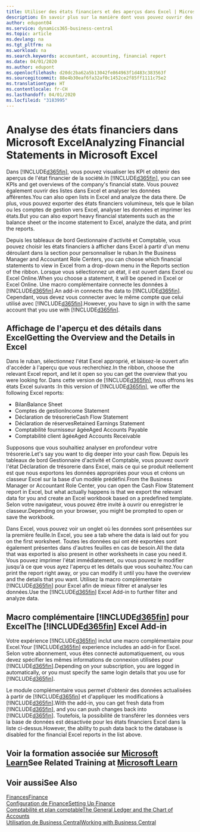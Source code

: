 ```yaml
---
title: Utiliser des états financiers et des aperçus dans Excel | Microsoft Docs
description: En savoir plus sur la manière dont vous pouvez ouvrir des états financiers dans Microsoft Excel à partir de Business Central pour une meilleure analyse.
author: edupont04
ms.service: dynamics365-business-central
ms.topic: article
ms.devlang: na
ms.tgt_pltfrm: na
ms.workload: na
ms.search.keywords: accountant, accounting, financial report
ms.date: 04/01/2020
ms.author: edupont
ms.openlocfilehash: d20dc2ba62a5b13042fe864963f1d483c383563f
ms.sourcegitcommit: 88e4b30eaf6fa32af0c1452ce2f85ff1111c75e2
ms.translationtype: HT
ms.contentlocale: fr-CH
ms.lasthandoff: 04/01/2020
ms.locfileid: "3183995"
---
```

# <a name="analyzing-financial-statements-in-microsoft-excel"></a><span data-ttu-id="1b4d9-103">Analyse des états financiers dans Microsoft Excel</span><span class="sxs-lookup"><span data-stu-id="1b4d9-103">Analyzing Financial Statements in Microsoft Excel</span></span>
<span data-ttu-id="1b4d9-104">Dans [!INCLUDE[d365fin](includes/d365fin_md.md)], vous pouvez visualiser les KPI et obtenir des aperçus de l'état financier de la société.</span><span class="sxs-lookup"><span data-stu-id="1b4d9-104">In [!INCLUDE[d365fin](includes/d365fin_md.md)], you can see KPIs and get overviews of the company's financial state.</span></span> <span data-ttu-id="1b4d9-105">Vous pouvez également ouvrir des listes dans Excel et analyser les données afférentes.</span><span class="sxs-lookup"><span data-stu-id="1b4d9-105">You can also open lists in Excel and analyze the data there.</span></span> <span data-ttu-id="1b4d9-106">De plus, vous pouvez exporter des états financiers volumineux, tels que le bilan ou les comptes de gestion vers Excel, analyser les données et imprimer les états.</span><span class="sxs-lookup"><span data-stu-id="1b4d9-106">But you can also export heavy financial statements such as the balance sheet or the income statement to Excel, analyze the data, and print the reports.</span></span>  

<span data-ttu-id="1b4d9-107">Depuis les tableaux de bord Gestionnaire d'activité et Comptable, vous pouvez choisir les états financiers à afficher dans Excel à partir d'un menu déroulant dans la section pour personnaliser le ruban.</span><span class="sxs-lookup"><span data-stu-id="1b4d9-107">In the Business Manager and Accountant Role Centers, you can choose which financial statements to view in Excel from a drop-down menu in the Reports section of the ribbon.</span></span> <span data-ttu-id="1b4d9-108">Lorsque vous sélectionnez un état, il est ouvert dans Excel ou Excel Online.</span><span class="sxs-lookup"><span data-stu-id="1b4d9-108">When you choose a statement, it will be opened in Excel or Excel Online.</span></span> <span data-ttu-id="1b4d9-109">Une macro complémentaire connecte les données à [!INCLUDE[d365fin](includes/d365fin_md.md)].</span><span class="sxs-lookup"><span data-stu-id="1b4d9-109">An add-in connects the data to [!INCLUDE[d365fin](includes/d365fin_md.md)].</span></span> <span data-ttu-id="1b4d9-110">Cependant, vous devez vous connecter avec le même compte que celui utilisé avec [!INCLUDE[d365fin](includes/d365fin_md.md)].</span><span class="sxs-lookup"><span data-stu-id="1b4d9-110">However, you have to sign in with the same account that you use with [!INCLUDE[d365fin](includes/d365fin_md.md)].</span></span>  

## <a name="getting-the-overview-and-the-details-in-excel"></a><span data-ttu-id="1b4d9-111">Affichage de l'aperçu et des détails dans Excel</span><span class="sxs-lookup"><span data-stu-id="1b4d9-111">Getting the Overview and the Details in Excel</span></span>
<span data-ttu-id="1b4d9-112">Dans le ruban, sélectionnez l'état Excel approprié, et laissez-le ouvert afin d'accéder à l'aperçu que vous recherchiez.</span><span class="sxs-lookup"><span data-stu-id="1b4d9-112">In the ribbon, choose the relevant Excel report, and let it open so you can get the overview that you were looking for.</span></span> <span data-ttu-id="1b4d9-113">Dans cette version de [!INCLUDE[d365fin](includes/d365fin_md.md)], nous offrons les états Excel suivants :</span><span class="sxs-lookup"><span data-stu-id="1b4d9-113">In this version of [!INCLUDE[d365fin](includes/d365fin_md.md)], we offer the following Excel reports:</span></span>

- <span data-ttu-id="1b4d9-114">Bilan</span><span class="sxs-lookup"><span data-stu-id="1b4d9-114">Balance Sheet</span></span>  
- <span data-ttu-id="1b4d9-115">Comptes de gestion</span><span class="sxs-lookup"><span data-stu-id="1b4d9-115">Income Statement</span></span>  
- <span data-ttu-id="1b4d9-116">Déclaration de trésorerie</span><span class="sxs-lookup"><span data-stu-id="1b4d9-116">Cash Flow Statement</span></span>  
- <span data-ttu-id="1b4d9-117">Déclaration de réserves</span><span class="sxs-lookup"><span data-stu-id="1b4d9-117">Retained Earnings Statement</span></span>  
- <span data-ttu-id="1b4d9-118">Comptabilité fournisseur âgée</span><span class="sxs-lookup"><span data-stu-id="1b4d9-118">Aged Accounts Payable</span></span>  
- <span data-ttu-id="1b4d9-119">Comptabilité client âgée</span><span class="sxs-lookup"><span data-stu-id="1b4d9-119">Aged Accounts Receivable</span></span>  

<span data-ttu-id="1b4d9-120">Supposons que vous souhaitiez analyser en profondeur votre trésorerie.</span><span class="sxs-lookup"><span data-stu-id="1b4d9-120">Let's say you want to dig deeper into your cash flow.</span></span> <span data-ttu-id="1b4d9-121">Depuis les tableaux de bord Gestionnaire d'activité et Comptable, vous pouvez ouvrir l'état Déclaration de trésorerie dans Excel, mais ce qui se produit réellement est que nous exportons les données appropriées pour vous et créons un classeur Excel sur la base d'un modèle prédéfini.</span><span class="sxs-lookup"><span data-stu-id="1b4d9-121">From the Business Manager or Accountant Role Center, you can open the Cash Flow Statement report in Excel, but what actually happens is that we export the relevant data for you and create an Excel workbook based on a predefined template.</span></span> <span data-ttu-id="1b4d9-122">Selon votre navigateur, vous pouvez être invité à ouvrir ou enregistrer le classeur.</span><span class="sxs-lookup"><span data-stu-id="1b4d9-122">Depending on your browser, you might be prompted to open or save the workbook.</span></span>  

<span data-ttu-id="1b4d9-123">Dans Excel, vous pouvez voir un onglet où les données sont présentées sur la première feuille.</span><span class="sxs-lookup"><span data-stu-id="1b4d9-123">In Excel, you see a tab where the data is laid out for you on the first worksheet.</span></span> <span data-ttu-id="1b4d9-124">Toutes les données qui ont été exportées sont également présentes dans d'autres feuilles en cas de besoin.</span><span class="sxs-lookup"><span data-stu-id="1b4d9-124">All the data that was exported is also present in other worksheets in case you need it.</span></span> <span data-ttu-id="1b4d9-125">Vous pouvez imprimer l'état immédiatement, ou vous pouvez le modifier jusqu'à ce que vous ayez l'aperçu et les détails que vous souhaitez.</span><span class="sxs-lookup"><span data-stu-id="1b4d9-125">You can print the report right away, or you can modify it until you have the overview and the details that you want.</span></span> <span data-ttu-id="1b4d9-126">Utilisez la macro complémentaire [!INCLUDE[d365fin](includes/d365fin_md.md)] pour Excel afin de mieux filtrer et analyser les données.</span><span class="sxs-lookup"><span data-stu-id="1b4d9-126">Use the [!INCLUDE[d365fin](includes/d365fin_md.md)] Excel Add-in to further filter and analyze data.</span></span>  

## <a name="the-d365fin-excel-add-in"></a><span data-ttu-id="1b4d9-127">Macro complémentaire [!INCLUDE[d365fin](includes/d365fin_md.md)] pour Excel</span><span class="sxs-lookup"><span data-stu-id="1b4d9-127">The [!INCLUDE[d365fin](includes/d365fin_md.md)] Excel Add-in</span></span>
<span data-ttu-id="1b4d9-128">Votre expérience [!INCLUDE[d365fin](includes/d365fin_md.md)] inclut une macro complémentaire pour Excel.</span><span class="sxs-lookup"><span data-stu-id="1b4d9-128">Your [!INCLUDE[d365fin](includes/d365fin_md.md)] experience includes an add-in for Excel.</span></span> <span data-ttu-id="1b4d9-129">Selon votre abonnement, vous êtes connecté automatiquement, ou vous devez spécifier les mêmes informations de connexion utilisées pour [!INCLUDE[d365fin](includes/d365fin_md.md)].</span><span class="sxs-lookup"><span data-stu-id="1b4d9-129">Depending on your subscription, you are logged in automatically, or you must specify the same login details that you use for [!INCLUDE[d365fin](includes/d365fin_md.md)].</span></span>  

<span data-ttu-id="1b4d9-130">Le module complémentaire vous permet d'obtenir des données actualisées à partir de [!INCLUDE[d365fin](includes/d365fin_md.md)] et d'appliquer les modifications à [!INCLUDE[d365fin](includes/d365fin_md.md)].</span><span class="sxs-lookup"><span data-stu-id="1b4d9-130">With the add-in, you can get fresh data from [!INCLUDE[d365fin](includes/d365fin_md.md)], and you can push changes back into [!INCLUDE[d365fin](includes/d365fin_md.md)].</span></span> <span data-ttu-id="1b4d9-131">Toutefois, la possibilité de transférer les données vers la base de données est désactivée pour les états financiers Excel dans la liste ci-dessus.</span><span class="sxs-lookup"><span data-stu-id="1b4d9-131">However, the ability to push data back to the database is disabled for the financial Excel reports in the list above.</span></span>  

## <a name="see-related-training-at-microsoft-learn"></a><span data-ttu-id="1b4d9-132">Voir la formation associée sur [Microsoft Learn](/learn/modules/configure-powerbi-excel-dynamics-365-business-central/index)</span><span class="sxs-lookup"><span data-stu-id="1b4d9-132">See Related Training at [Microsoft Learn](/learn/modules/configure-powerbi-excel-dynamics-365-business-central/index)</span></span>

## <a name="see-also"></a><span data-ttu-id="1b4d9-133">Voir aussi</span><span class="sxs-lookup"><span data-stu-id="1b4d9-133">See Also</span></span>
[<span data-ttu-id="1b4d9-134">Finances</span><span class="sxs-lookup"><span data-stu-id="1b4d9-134">Finance</span></span>](finance.md)  
[<span data-ttu-id="1b4d9-135">Configuration de Finance</span><span class="sxs-lookup"><span data-stu-id="1b4d9-135">Setting Up Finance</span></span>](finance-setup-finance.md)  
[<span data-ttu-id="1b4d9-136">Comptabilité et plan comptable</span><span class="sxs-lookup"><span data-stu-id="1b4d9-136">The General Ledger and the Chart of Accounts</span></span>](finance-general-ledger.md)  
[<span data-ttu-id="1b4d9-137">Utilisation de Business Central</span><span class="sxs-lookup"><span data-stu-id="1b4d9-137">Working with Business Central</span></span>](ui-work-product.md)  
